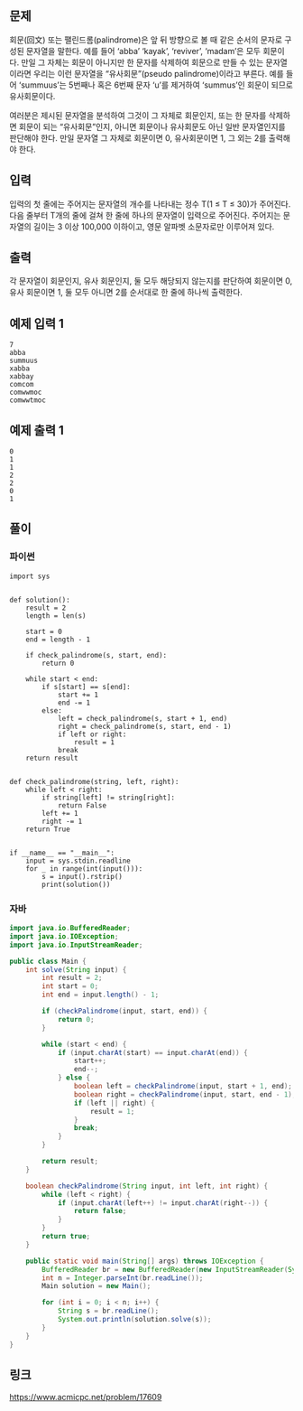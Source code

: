 
## 문제
회문(回文) 또는 팰린드롬(palindrome)은 앞 뒤 방향으로 볼 때 같은 순서의 문자로 구성된 문자열을 말한다. 
예를 들어 ‘abba’ ‘kayak’, ‘reviver’, ‘madam’은 모두 회문이다. 만일 그 자체는 회문이 아니지만 한 문자를 삭제하여 회문으로 만들 수 있는 문자열이라면 
우리는 이런 문자열을 “유사회문”(pseudo palindrome)이라고 부른다. 예를 들어 ‘summuus’는 5번째나 혹은 6번째 문자 ‘u’를 제거하여 ‘summus’인 회문이 되므로 유사회문이다.

여러분은 제시된 문자열을 분석하여 그것이 그 자체로 회문인지, 또는 한 문자를 삭제하면 회문이 되는 “유사회문”인지, 
아니면 회문이나 유사회문도 아닌 일반 문자열인지를 판단해야 한다. 만일 문자열 그 자체로 회문이면 0, 유사회문이면 1, 그 외는 2를 출력해야 한다. 


## 입력
입력의 첫 줄에는 주어지는 문자열의 개수를 나타내는 정수 T(1 ≤ T ≤ 30)가 주어진다. 
다음 줄부터 T개의 줄에 걸쳐 한 줄에 하나의 문자열이 입력으로 주어진다. 
주어지는 문자열의 길이는 3 이상 100,000 이하이고, 영문 알파벳 소문자로만 이루어져 있다.


## 출력
각 문자열이 회문인지, 유사 회문인지, 
둘 모두 해당되지 않는지를 판단하여 
회문이면 0, 유사 회문이면 1, 둘 모두 아니면 2를 
순서대로 한 줄에 하나씩 출력한다.


## 예제 입력 1 
```
7
abba
summuus
xabba
xabbay
comcom
comwwmoc
comwwtmoc
```

## 예제 출력 1 
```
0
1
1
2
2
0
1
```


## 풀이
### 파이썬
```python3
import sys


def solution():
    result = 2
    length = len(s)

    start = 0
    end = length - 1

    if check_palindrome(s, start, end):
        return 0

    while start < end:
        if s[start] == s[end]:
            start += 1
            end -= 1
        else:
            left = check_palindrome(s, start + 1, end)
            right = check_palindrome(s, start, end - 1)
            if left or right:
                result = 1
            break
    return result


def check_palindrome(string, left, right):
    while left < right:
        if string[left] != string[right]:
            return False
        left += 1
        right -= 1
    return True


if __name__ == "__main__":
    input = sys.stdin.readline
    for _ in range(int(input())):
        s = input().rstrip()
        print(solution())
```

### 자바
```java
import java.io.BufferedReader;
import java.io.IOException;
import java.io.InputStreamReader;

public class Main {
	int solve(String input) {
		int result = 2;
		int start = 0;
		int end = input.length() - 1;

		if (checkPalindrome(input, start, end)) {
			return 0;
		}

		while (start < end) {
			if (input.charAt(start) == input.charAt(end)) {
				start++;
				end--;
			} else {
				boolean left = checkPalindrome(input, start + 1, end);
				boolean right = checkPalindrome(input, start, end - 1);
				if (left || right) {
					result = 1;
				}
				break;
			}
		}

		return result;
	}

	boolean checkPalindrome(String input, int left, int right) {
		while (left < right) {
			if (input.charAt(left++) != input.charAt(right--)) {
				return false;
			}
		}
		return true;
	}

	public static void main(String[] args) throws IOException {
		BufferedReader br = new BufferedReader(new InputStreamReader(System.in));
		int n = Integer.parseInt(br.readLine());
		Main solution = new Main();

		for (int i = 0; i < n; i++) {
			String s = br.readLine();
			System.out.println(solution.solve(s));
		}
	}
}
```

## 링크 
https://www.acmicpc.net/problem/17609
